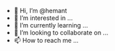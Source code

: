 - 👋 Hi, I’m @hemant
- 👀 I’m interested in ...
- 🌱 I’m currently learning ...
- 💞️ I’m looking to collaborate on ...
- 📫 How to reach me ...

<!---
Oihhhgigghjo/Oihhhgigghjo is a ✨ special ✨ repository because its `README.md` (this file) appears on your GitHub profile.
You can click the Preview link to take a look at your changes.
--->
